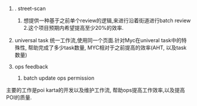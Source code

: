     
1. . street-scan
	1. 想提供一种基于之前单个review的逻辑,来进行沿着街道进行batch review 
	  2.这个项目预期内希望提高至少20%的效率.
	
2. universal task
	  统一工作流,使用同一个页面.针对Myc在univeral task中的特殊性, 帮助完成了多少task数量, MYC相对于之前提高的效率(AHT, 以及task数量)
3.  ops feedback
	1. batch update ops permission

主要的工作是poi karta的开发以及维护工作流, 帮助ops提高工作效率,以及提高POI的质量.

   
